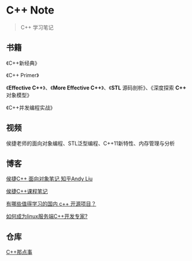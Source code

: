 # C++ Note

> C++ 学习笔记

## 书籍

《C++新经典》

《C++ Primer》

《**Effective C++**》、《**More Effective C++**》、《**STL** 源码剖析》、《深度探索 **C++** 对象模型》

《C++并发编程实战》

## 视频

侯捷老师的面向对象编程、STL泛型编程、C++11新特性、内存管理与分析

## 博客

[侯捷C++ 面向对象笔记 知乎Andy Liu](https://zhuanlan.zhihu.com/p/351925048)

[侯捷C++课程笔记 ](https://www.cnblogs.com/Zigzag37/p/15103614.html)

[有哪些值得学习的国内 c++ 开源项目？](https://www.zhihu.com/question/332778359/answer/2603051472)

[如何成为linux服务端C++开发专家?](https://www.zhihu.com/question/394704611/answer/2602669334)

## 仓库

[C++那点事](https://github.com/Light-City/CPlusPlusThings)


